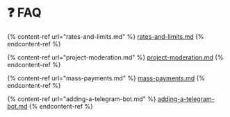 # ❓ FAQ

{% content-ref url="rates-and-limits.md" %}
[rates-and-limits.md](rates-and-limits.md)
{% endcontent-ref %}

{% content-ref url="project-moderation.md" %}
[project-moderation.md](project-moderation.md)
{% endcontent-ref %}

{% content-ref url="mass-payments.md" %}
[mass-payments.md](mass-payments.md)
{% endcontent-ref %}

{% content-ref url="adding-a-telegram-bot.md" %}
[adding-a-telegram-bot.md](adding-a-telegram-bot.md)
{% endcontent-ref %}
